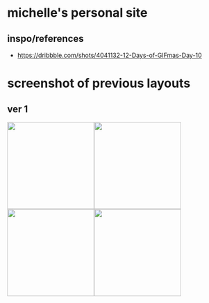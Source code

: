 # michelle's personal site

## inspo/references
- https://dribbble.com/shots/4041132-12-Days-of-GIFmas-Day-10

# screenshot of previous layouts

## ver 1
<img src="https://i.gyazo.com/154a7821fd696b225ab6829ff8da046c.png" width="200px" height="200px"><img src="https://i.gyazo.com/5d2dcab8688c9dddda263049f5930a40.png" width="200px" height="200px"><img src="https://i.gyazo.com/aff79a45306c26d8f4a6df3ea4ff49c3.png" width="200px" height="200px"><img src="https://i.gyazo.com/434aef81779e94637b8cbc4edab5cf8a.png" width="200px" height="200px">
